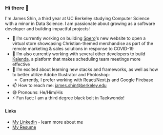 ### Hi there 👋
I'm James Shin, a third year at UC Berkeley studying Computer Science with a minor in Data Science. I am passionate about growing as a software developer and building impactful projects!

- 🔭 I’m currently working on building [Spero](https://shopspero.org)'s new website to open a virtual store showcasing Christian-themed merchandise as part of the remote marketing & sales solutions in response to COVID-19
- 🔭 I’m also currently working with several other developers to build [Kalenda](https://kalenda.io/), a platform that makes scheduling team meetings more effective
- 🌱 I’m excited about learning new stacks and frameworks, as well as how to better utilize Adobe Illustrator and Photoshop:
  - Currently, I prefer working with React/Next.js and Google Firebase
- 📫 How to reach me: james.shin@berkeley.edu
- 😄 Pronouns: He/Him/His
- ⚡ Fun fact: I am a third degree black belt in Taekwondo! 

#### Links 
- [My LinkedIn](https://www.linknedin.com/in/jamesjungmin) - learn more about me
- [My Resume](https://drive.google.com/file/d/1_eZ0rFuWMsX4EKojX3DPZfkeBqayifJR/view?usp=sharing)
